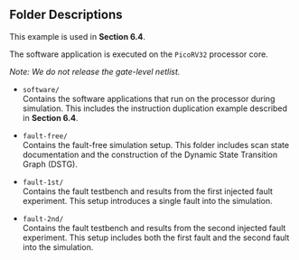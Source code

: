 ## Folder Descriptions

This example is used in **Section 6.4**.

The software application is executed on the `PicoRV32` processor core.


*Note: We do not release the gate-level netlist.*

- `software/`  
  Contains the software applications that run on the processor during simulation. This includes the instruction duplication example described in **Section 6.4**.

- `fault-free/`  
  Contains the fault-free simulation setup. This folder includes scan state documentation and the construction of the Dynamic State Transition Graph (DSTG).

- `fault-1st/`  
  Contains the fault testbench and results from the first injected fault experiment. This setup introduces a single fault into the simulation.

- `fault-2nd/`  
  Contains the fault testbench and results from the second injected fault experiment. This setup includes both the first fault and the second fault into the simulation.
